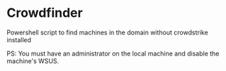 # Crowdfinder
Powershell script to find machines in the domain without crowdstrike installed

PS: You must have an administrator on the local machine and disable the machine's WSUS.
